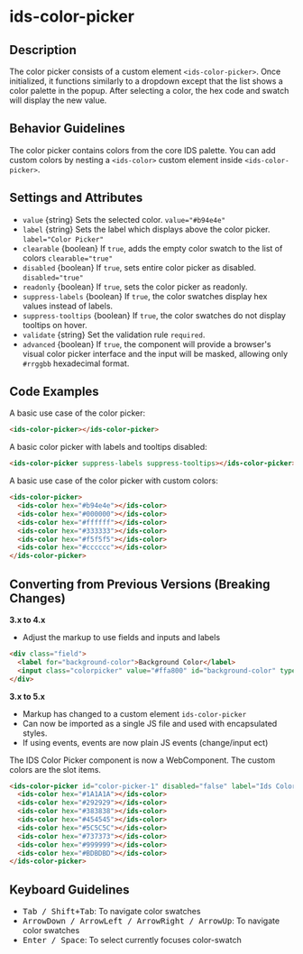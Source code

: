 # ids-color-picker

## Description

The color picker consists of a custom element `<ids-color-picker>`. Once initialized, it functions similarly to a dropdown except that the list shows a color palette in the popup. After selecting a color, the hex code and swatch will display the new value.

## Behavior Guidelines

The color picker contains colors from the core IDS palette. You can add custom colors by nesting a `<ids-color>` custom element inside `<ids-color-picker>`.

## Settings and Attributes
- `value` {string} Sets the selected color. `value="#b94e4e"`
- `label` {string} Sets the label which displays above the color picker. `label="Color Picker"`
- `clearable` {boolean} If `true`, adds the empty color swatch to the list of colors `clearable="true"` 
- `disabled` {boolean} If `true`, sets entire color picker as disabled. `disabled="true"` 
- `readonly` {boolean} If `true`, sets the color picker as readonly.
- `suppress-labels` {boolean} If `true`, the color swatches display hex values instead of labels.
- `suppress-tooltips` {boolean} If `true`, the color swatches do not display tooltips on hover. 
- `validate` {string} Set the validation rule `required`.
- `advanced` {boolean} If `true`, the component will provide a browser's visual color picker interface and the input will be masked, allowing only `#rrggbb` hexadecimal format.

## Code Examples

A basic use case of the color picker:
```html
<ids-color-picker></ids-color-picker>
```

A basic color picker with labels and tooltips disabled:
```html
<ids-color-picker suppress-labels suppress-tooltips></ids-color-picker>
```

A basic use case of the color picker with custom colors:
```html
<ids-color-picker>
  <ids-color hex="#b94e4e"></ids-color>
  <ids-color hex="#000000"></ids-color>
  <ids-color hex="#ffffff"></ids-color>
  <ids-color hex="#333333"></ids-color>
  <ids-color hex="#f5f5f5"></ids-color>
  <ids-color hex="#cccccc"></ids-color>
</ids-color-picker>
```

## Converting from Previous Versions (Breaking Changes)

**3.x to 4.x**
- Adjust the markup to use fields and inputs and labels
```html
<div class="field">
  <label for="background-color">Background Color</label>
  <input class="colorpicker" value="#ffa800" id="background-color" type="text" />
</div>
```

**3.x to 5.x**
- Markup has changed to a custom element `ids-color-picker`
- Can now be imported as a single JS file and used with encapsulated styles.
- If using events, events are now plain JS events (change/input ect)

The IDS Color Picker component is now a WebComponent. The custom colors are the slot items.

```html
<ids-color-picker id="color-picker-1" disabled="false" label="Ids Color Picker">
  <ids-color hex="#1A1A1A"></ids-color>
  <ids-color hex="#292929"></ids-color>
  <ids-color hex="#383838"></ids-color>
  <ids-color hex="#454545"></ids-color>
  <ids-color hex="#5C5C5C"></ids-color>
  <ids-color hex="#737373"></ids-color>
  <ids-color hex="#999999"></ids-color>
  <ids-color hex="#BDBDBD"></ids-color>
</ids-color-picker>
```

## Keyboard Guidelines

- <kbd>Tab / Shift+Tab</kbd>: To navigate color swatches
- <kbd>ArrowDown / ArrowLeft / ArrowRight / ArrowUp</kbd>: To navigate color swatches
- <kbd>Enter / Space</kbd>: To select currently focuses color-swatch
